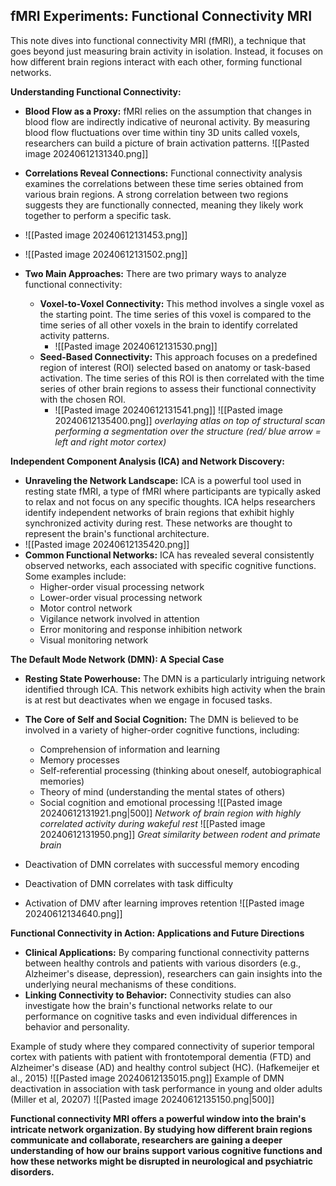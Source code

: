 ## fMRI Experiments: Functional Connectivity MRI

This note dives into functional connectivity MRI (fMRI), a technique that goes beyond just measuring brain activity in isolation. Instead, it focuses on how different brain regions interact with each other, forming functional networks.

**Understanding Functional Connectivity:**

- **Blood Flow as a Proxy:** fMRI relies on the assumption that changes in blood flow are indirectly indicative of neuronal activity. By measuring blood flow fluctuations over time within tiny 3D units called voxels, researchers can build a picture of brain activation patterns.	![[Pasted image 20240612131340.png]]

- **Correlations Reveal Connections:** Functional connectivity analysis examines the correlations between these time series obtained from various brain regions. A strong correlation between two regions suggests they are functionally connected, meaning they likely work together to perform a specific task.
- ![[Pasted image 20240612131453.png]]
- ![[Pasted image 20240612131502.png]]
- **Two Main Approaches:** There are two primary ways to analyze functional connectivity:
    - **Voxel-to-Voxel Connectivity:** This method involves a single voxel as the starting point. The time series of this voxel is compared to the time series of all other voxels in the brain to identify correlated activity patterns.
	    - ![[Pasted image 20240612131530.png]]
    - **Seed-Based Connectivity:** This approach focuses on a predefined region of interest (ROI) selected based on anatomy or task-based activation. The time series of this ROI is then correlated with the time series of other brain regions to assess their functional connectivity with the chosen ROI.
	    - ![[Pasted image 20240612131541.png]]
		  ![[Pasted image 20240612135400.png]]
		        *overlaying atlas on top of structural scan performing a segmentation over the structure  (red/ blue arrow = left and right motor cortex)* 
		  

**Independent Component Analysis (ICA) and Network Discovery:**

- **Unraveling the Network Landscape:** ICA is a powerful tool used in resting state fMRI, a type of fMRI where participants are typically asked to relax and not focus on any specific thoughts. ICA helps researchers identify independent networks of brain regions that exhibit highly synchronized activity during rest. These networks are thought to represent the brain's functional architecture.
- ![[Pasted image 20240612135420.png]]
- **Common Functional Networks:** ICA has revealed several consistently observed networks, each associated with specific cognitive functions. Some examples include:
    - Higher-order visual processing network
    - Lower-order visual processing network
    - Motor control network
    - Vigilance network involved in attention
    - Error monitoring and response inhibition network
    - Visual monitoring network

**The Default Mode Network (DMN): A Special Case**
				
- **Resting State Powerhouse:** The DMN is a particularly intriguing network identified through ICA. This network exhibits high activity when the brain is at rest but deactivates when we engage in focused tasks.
- **The Core of Self and Social Cognition:** The DMN is believed to be involved in a variety of higher-order cognitive functions, including:
    - Comprehension of information and learning
    - Memory processes
    - Self-referential processing (thinking about oneself, autobiographical memories)
    - Theory of mind (understanding the mental states of others)
    - Social cognition and emotional processing
![[Pasted image 20240612131921.png|500]]
	*Network of brain region with highly correlated activity during wakeful rest*
![[Pasted image 20240612131950.png]]
				*Great similarity between rodent and primate brain*

- Deactivation of DMN correlates with successful memory encoding 
- Deactivation of DMN correlates with task  difficulty
- Activation of DMV after learning improves retention
![[Pasted image 20240612134640.png]]

**Functional Connectivity in Action: Applications and Future Directions**

- **Clinical Applications:** By comparing functional connectivity patterns between healthy controls and patients with various disorders (e.g., Alzheimer's disease, depression), researchers can gain insights into the underlying neural mechanisms of these conditions.
- **Linking Connectivity to Behavior:** Connectivity studies can also investigate how the brain's functional networks relate to our performance on cognitive tasks and even individual differences in behavior and personality.


Example of study where they compared connectivity of superior temporal cortex with patients with patient with frontotemporal dementia (FTD) and Alzheimer's disease (AD) and healthy control subject (HC). (Hafkemeijer et al., 2015)
![[Pasted image 20240612135015.png]]
Example of DMN deactivation in association with task performance in young and older adults (Miller et al, 20207)
![[Pasted image 20240612135150.png|500]]

**Functional connectivity MRI offers a powerful window into the brain's intricate network organization. By studying how different brain regions communicate and collaborate, researchers are gaining a deeper understanding of how our brains support various cognitive functions and how these networks might be disrupted in neurological and psychiatric disorders.**
